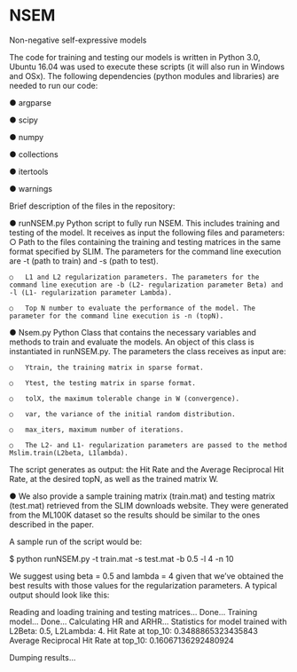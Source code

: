 # NSEM
Non-negative self-expressive models

The code for training and testing our models is written in Python 3.0, Ubuntu 16.04 was used to execute these scripts (it will also run in Windows and OSx). The following dependencies (python modules and libraries) are needed to run our code:

●	argparse

●	scipy

●	numpy

●	collections

●	itertools

●	warnings

Brief description of the files in the repository:

●	runNSEM.py Python script to fully run NSEM. This includes training and testing of the model. It receives as input the following files and parameters:
    ○	Path to the files containing the training and testing matrices in the same format specified by SLIM. The parameters for the command line execution are -t (path to train) and -s (path to test).

    ○	L1 and L2 regularization parameters. The parameters for the command line execution are -b (L2- regularization parameter Beta) and -l (L1- regularization parameter Lambda).

    ○	Top N number to evaluate the performance of the model. The parameter for the command line execution is -n (topN).

●	Nsem.py Python Class that contains the necessary variables and methods to train and evaluate the models. An object of this class is instantiated in runNSEM.py. The parameters the class receives as input are:

    ○	Ytrain, the training matrix in sparse format.

    ○	Ytest, the testing matrix in sparse format.

    ○	tolX, the maximum tolerable change in W (convergence).

    ○	var, the variance of the initial random distribution.

    ○	max_iters, maximum number of iterations.

    ○	The L2- and L1- regularization parameters are passed to the method Mslim.train(L2beta, L1lambda).
The script generates as output: the Hit Rate and the Average Reciprocal Hit Rate, at the desired topN, as well as the trained matrix W.

●	We also provide a sample training matrix (train.mat) and testing matrix (test.mat) retrieved from the SLIM downloads website. They were generated from the ML100K dataset so the results should be similar to the ones described in the paper. 

A sample run of the script would be:

$ python runNSEM.py -t train.mat -s test.mat -b 0.5 -l 4 -n 10

We suggest using beta = 0.5 and lambda = 4 given that we’ve obtained the best results with those values for the regularization parameters.
A typical output should look like this:

Reading and loading training and testing matrices...
Done...
Training model...
Done...
Calculating HR and ARHR...
Statistics for model trained with L2Beta: 0.5, L2Lambda: 4.
Hit Rate at top_10: 0.3488865323435843
Average Reciprocal Hit Rate at top_10: 0.16067136292480924

Dumping results…
